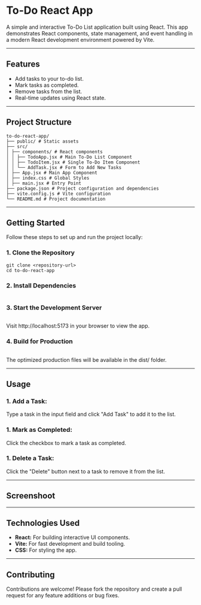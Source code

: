 # To-Do React App

A simple and interactive To-Do List application built using React. This app demonstrates React components, state management, and event handling in a modern React development environment powered by Vite.

---

## Features

- Add tasks to your to-do list.
- Mark tasks as completed.
- Remove tasks from the list.
- Real-time updates using React state.

---

## Project Structure

```
to-do-react-app/ 
├── public/ # Static assets 
├── src/ 
│ ├── components/ # React components 
│ │ ├── TodoApp.jsx # Main To-Do List Component 
│ │ ├── TodoItem.jsx # Single To-Do Item Component 
│ │ └── AddTask.jsx # Form to Add New Tasks 
│ ├── App.jsx # Main App Component 
│ ├── index.css # Global Styles 
│ ├── main.jsx # Entry Point 
├── package.json # Project configuration and dependencies 
├── vite.config.js # Vite configuration 
└── README.md # Project documentation
```

---

## Getting Started

Follow these steps to set up and run the project locally:

### 1. Clone the Repository

```
git clone <repository-url>
cd to-do-react-app
```

### 2. Install Dependencies

```npm install
```

### 3. Start the Development Server

```npm run dev
```

Visit http://localhost:5173 in your browser to view the app.

### 4. Build for Production

```npm run build
```

The optimized production files will be available in the dist/ folder.

---

## Usage

### 1. **Add a Task:**
Type a task in the input field and click "Add Task" to add it to the list.

### 1. **Mark as Completed:**
Click the checkbox to mark a task as completed.

### 1. **Delete a Task:**
Click the "Delete" button next to a task to remove it from the list.

---

## Screenshoot

---

## Technologies Used

- **React:** For building interactive UI components.
- **Vite:** For fast development and build tooling.
- **CSS:** For styling the app.

---

## Contributing

Contributions are welcome! Please fork the repository and create a pull request for any feature additions or bug fixes.